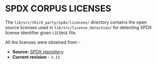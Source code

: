 # SPDX CORPUS LICENSES
The `lib/src/third_party/spdx/licenses/` directory contains the open source licenses used
in `lib/src/license_detection/` for detecting SPDX license identifier given `LICENSE` file.

All the licenses were obtained from -

* **Source:** [SPDX repository](https://github.com/spdx/license-list-data)
* **Current revision** - `3.13`
